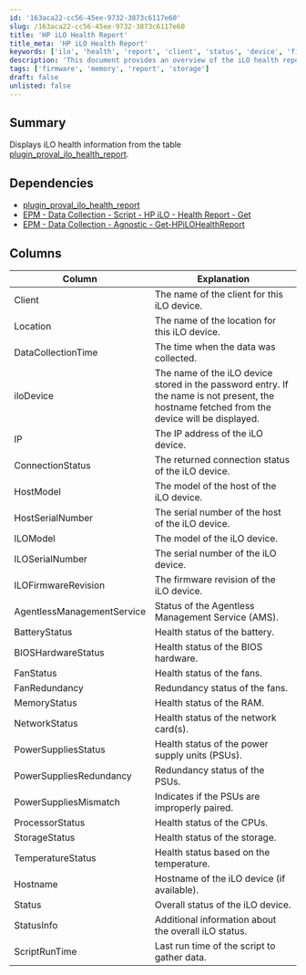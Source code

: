 ```yaml
---
id: '163aca22-cc56-45ee-9732-3873c6117e60'
slug: /163aca22-cc56-45ee-9732-3873c6117e60
title: 'HP iLO Health Report'
title_meta: 'HP iLO Health Report'
keywords: ['ilo', 'health', 'report', 'client', 'status', 'device', 'firmware', 'network', 'memory', 'storage']
description: 'This document provides an overview of the iLO health report display, detailing the health status of iLO devices including connection status, firmware revision, and various hardware health metrics. It also outlines dependencies and the specific columns included in the report.'
tags: ['firmware', 'memory', 'report', 'storage']
draft: false
unlisted: false
---
```


## Summary

Displays iLO health information from the table [plugin_proval_ilo_health_report](/docs/d6e5e2a7-ecb8-4262-92a1-cc322b4af3b6).

## Dependencies

- [plugin_proval_ilo_health_report](/docs/d6e5e2a7-ecb8-4262-92a1-cc322b4af3b6)
- [EPM - Data Collection - Script - HP iLO - Health Report - Get](/docs/f28ef90e-ba80-4ba1-9bd6-e4aa4c2b549a)
- [EPM - Data Collection - Agnostic - Get-HPiLOHealthReport](/docs/71faa943-e504-4e87-b8d1-39471af44780)

## Columns

| Column                   | Explanation                                                                                               |
|-------------------------|-----------------------------------------------------------------------------------------------------------|
| Client                  | The name of the client for this iLO device.                                                              |
| Location                | The name of the location for this iLO device.                                                            |
| DataCollectionTime      | The time when the data was collected.                                                                     |
| iloDevice               | The name of the iLO device stored in the password entry. If the name is not present, the hostname fetched from the device will be displayed. |
| IP                      | The IP address of the iLO device.                                                                         |
| ConnectionStatus        | The returned connection status of the iLO device.                                                        |
| HostModel               | The model of the host of the iLO device.                                                                 |
| HostSerialNumber        | The serial number of the host of the iLO device.                                                         |
| ILOModel                | The model of the iLO device.                                                                              |
| ILOSerialNumber         | The serial number of the iLO device.                                                                      |
| ILOFirmwareRevision      | The firmware revision of the iLO device.                                                                  |
| AgentlessManagementService | Status of the Agentless Management Service (AMS).                                                       |
| BatteryStatus           | Health status of the battery.                                                                             |
| BIOSHardwareStatus      | Health status of the BIOS hardware.                                                                        |
| FanStatus               | Health status of the fans.                                                                                |
| FanRedundancy           | Redundancy status of the fans.                                                                            |
| MemoryStatus            | Health status of the RAM.                                                                                 |
| NetworkStatus           | Health status of the network card(s).                                                                     |
| PowerSuppliesStatus     | Health status of the power supply units (PSUs).                                                          |
| PowerSuppliesRedundancy | Redundancy status of the PSUs.                                                                            |
| PowerSuppliesMismatch    | Indicates if the PSUs are improperly paired.                                                              |
| ProcessorStatus         | Health status of the CPUs.                                                                                 |
| StorageStatus           | Health status of the storage.                                                                              |
| TemperatureStatus       | Health status based on the temperature.                                                                    |
| Hostname                | Hostname of the iLO device (if available).                                                                |
| Status                  | Overall status of the iLO device.                                                                         |
| StatusInfo              | Additional information about the overall iLO status.                                                     |
| ScriptRunTime           | Last run time of the script to gather data.                                                               |



